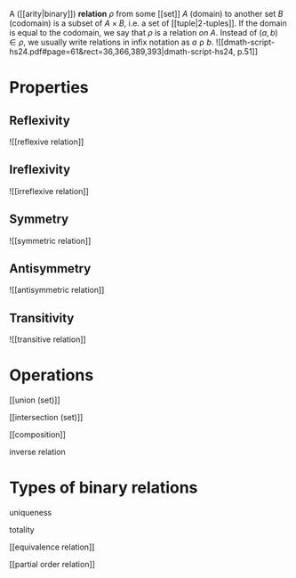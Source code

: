 
A ([[arity|binary]]) **relation** $\rho$ from some [[set]] $A$ (domain) to another set $B$ (codomain) is a subset of $A \times B$, i.e. a set of [[tuple|2-tuples]]. If the domain is equal to the codomain, we say that $\rho$ is a relation *on* $A$. Instead of $(a, b) \in \rho$, we usually write relations in infix notation as $a \mathrel{\rho} b$.
![[dmath-script-hs24.pdf#page=61&rect=36,366,389,393|dmath-script-hs24, p.51]]


# Properties

## Reflexivity
![[reflexive relation]]

## Ireflexivity
![[irreflexive relation]]

## Symmetry
![[symmetric relation]]

## Antisymmetry
![[antisymmetric relation]]

## Transitivity
![[transitive relation]]



# Operations

[[union (set)]]

[[intersection (set)]]

[[composition]]

inverse relation




# Types of binary relations

uniqueness

totality

[[equivalence relation]]

[[partial order relation]]
